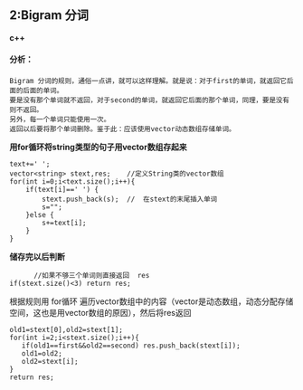## 2:Bigram 分词   
**c++**


#### 分析：
	Bigram 分词的规则，通俗一点讲，就可以这样理解。就是说：对于first的单词，就返回它后面的后面的单词。
	要是没有那个单词就不返回，对于second的单词，就返回它后面的那个单词，同理，要是没有则不返回。
	另外，每一个单词只能使用一次。
	返回以后要将那个单词删除。鉴于此：应该使用vector动态数组存储单词。

**用for循环将string类型的句子用vector数组存起来**

```
text+=' ';
vector<string> stext,res;    //定义String类的vector数组
for(int i=0;i<text.size();i++){
    if(text[i]==' ') {
        stext.push_back(s);  //  在stext的末尾插入单词
        s=""; 
    }else {
        s+=text[i];
    }
}
```
**储存完以后判断**

	      //如果不够三个单词则直接返回  res  
	if(stext.size()<3) return res;

根据规则用 for循环  遍历vector数组中的内容（vector是动态数组，动态分配存储空间，这也是用vector数组的原因），然后将res返回

```
old1=stext[0],old2=stext[1];
for(int i=2;i<stext.size();i++){
   if(old1==first&&old2==second) res.push_back(stext[i]);
   old1=old2;
   old2=stext[i];
}
return res;
```
